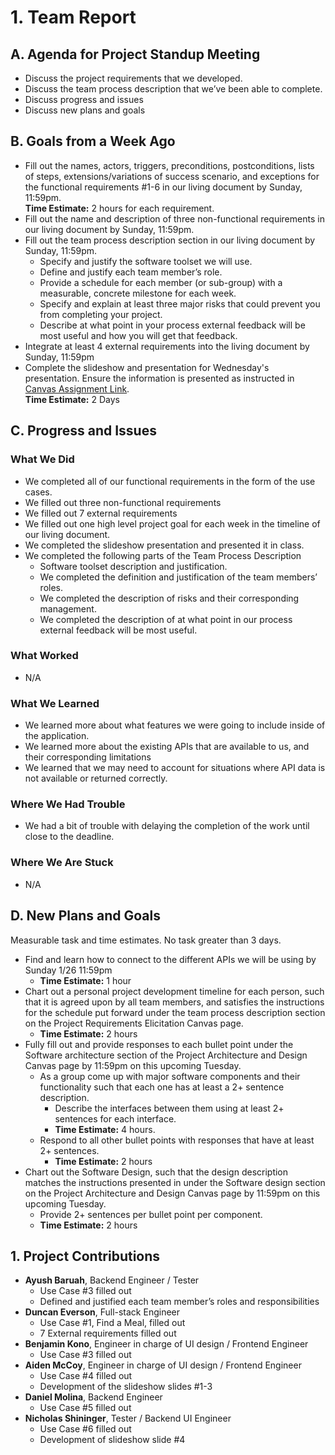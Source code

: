 # 1. Team Report

## A. Agenda for Project Standup Meeting
- Discuss the project requirements that we developed.
- Discuss the team process description that we’ve been able to complete.
- Discuss progress and issues
- Discuss new plans and goals


## B. Goals from a Week Ago
- Fill out the names, actors, triggers, preconditions, postconditions, lists of steps, extensions/variations of success scenario, and exceptions for the functional requirements #1-6 in our living document by Sunday, 11:59pm.  
  **Time Estimate:** 2 hours for each requirement.
- Fill out the name and description of three non-functional requirements in our living document by Sunday, 11:59pm.
- Fill out the team process description section in our living document by Sunday, 11:59pm.
    - Specify and justify the software toolset we will use.
    - Define and justify each team member’s role.
    - Provide a schedule for each member (or sub-group) with a measurable, concrete milestone for each week.
    - Specify and explain at least three major risks that could prevent you from completing your project.
    - Describe at what point in your process external feedback will be most useful and how you will get that feedback.
- Integrate at least 4 external requirements into the living document by Sunday, 11:59pm
- Complete the slideshow and presentation for Wednesday's presentation. Ensure the information is presented as instructed in [Canvas Assignment Link](https://canvas.oregonstate.edu/courses/1987844/assignments/9908939).  
  **Time Estimate:** 2 Days

## C. Progress and Issues

### What We Did
- We completed all of our functional requirements in the form of the use cases.
- We filled out three non-functional requirements
- We filled out 7 external requirements
- We filled out one high level project goal for each week in the timeline of our living document.
- We completed the slideshow presentation and presented it in class.
- We completed the following parts of the Team Process Description
    - Software toolset description and justification.
    - We completed the definition and justification of the team members’ roles.
    - We completed the description of risks and their corresponding management.
    - We completed the description of at what point in our process external feedback will be most useful.

### What Worked
- N/A

### What We Learned
- We learned more about what features we were going to include inside of the application.
- We learned more about the existing APIs that are available to us, and their corresponding limitations
- We learned that we may need to account for situations where API data is not available or returned correctly.

### Where We Had Trouble
- We had a bit of trouble with delaying the completion of the work until close to the deadline.

### Where We Are Stuck
- N/A

## D. New Plans and Goals
Measurable task and time estimates. No task greater than 3 days.
- Find and learn how to connect to the different APIs we will be using by Sunday 1/26 11:59pm
    - **Time Estimate:** 1 hour
- Chart out a personal project development timeline for each person, such that it is agreed upon by all team members, and satisfies the instructions for the schedule put forward under the team process description section on the Project Requirements Elicitation Canvas page.
    - **Time Estimate:** 2 hours
- Fully fill out and provide responses to each bullet point under the Software architecture section of the Project Architecture and Design Canvas page by 11:59pm on this upcoming Tuesday. 
    - As a group come up with major software components and their functionality such that each one has at least a 2+ sentence description.
        - Describe the interfaces between them using at least 2+ sentences for each interface.
        - **Time Estimate:** 4 hours.
    - Respond to all other bullet points with responses that have at least 2+ sentences.
        - **Time Estimate:** 2 hours
- Chart out the Software Design, such that the design description matches the instructions presented in under the Software design section on the Project Architecture and Design Canvas page by 11:59pm on this upcoming Tuesday.
    - Provide 2+ sentences per bullet point per component.
    - **Time Estimate:** 2 hours


## 1. Project Contributions
- **Ayush Baruah**, Backend Engineer / Tester  
  - Use Case #3 filled out
  - Defined and justified each team member’s roles and responsibilities
- **Duncan Everson**, Full-stack Engineer  
  - Use Case #1, Find a Meal, filled out
  - 7 External requirements filled out
- **Benjamin Kono**, Engineer in charge of UI design / Frontend Engineer  
  - Use Case #3 filled out
- **Aiden McCoy**, Engineer in charge of UI design / Frontend Engineer  
  - Use Case #4 filled out
  - Development of the slideshow slides #1-3
- **Daniel Molina**, Backend Engineer  
  - Use Case #5 filled out
- **Nicholas Shininger**, Tester / Backend UI Engineer  
  - Use Case #6 filled out
  - Development of slideshow slide #4

